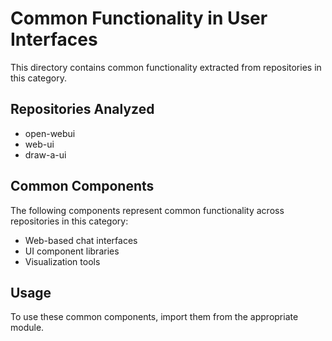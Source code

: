 # Common Functionality in User Interfaces

This directory contains common functionality extracted from repositories in this category.

## Repositories Analyzed

- open-webui
- web-ui
- draw-a-ui

## Common Components

The following components represent common functionality across repositories in this category:

- Web-based chat interfaces
- UI component libraries
- Visualization tools

## Usage

To use these common components, import them from the appropriate module.

